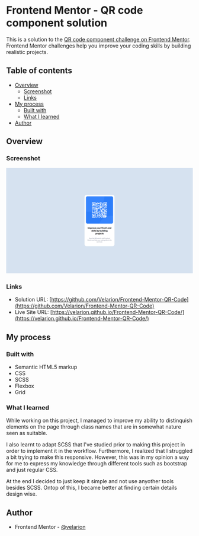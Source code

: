 # Frontend Mentor - QR code component solution

This is a solution to the [QR code component challenge on Frontend Mentor](https://www.frontendmentor.io/challenges/qr-code-component-iux_sIO_H). Frontend Mentor challenges help you improve your coding skills by building realistic projects.

## Table of contents

- [Overview](#overview)
  - [Screenshot](#screenshot)
  - [Links](#links)
- [My process](#my-process)
  - [Built with](#built-with)
  - [What I learned](#what-i-learned)
- [Author](#author)

## Overview

### Screenshot

![](screenshot/screenshot.jpg)

### Links

- Solution URL: [https://github.com/Velarion/Frontend-Mentor-QR-Code](https://github.com/Velarion/Frontend-Mentor-QR-Code)
- Live Site URL: [https://velarion.github.io/Frontend-Mentor-QR-Code/](https://velarion.github.io/Frontend-Mentor-QR-Code/)

## My process

### Built with

- Semantic HTML5 markup
- CSS
- SCSS
- Flexbox
- Grid

### What I learned

While working on this project, I managed to improve my ability to distinquish elements
on the page through class names that are in somewhat nature seen as suitable.

I also learnt to adapt SCSS that I've studied prior to making this project in order to
implement it in the workflow. Furthermore, I realized that I struggled a bit trying
to make this responsive. However, this was in my opinion a way for me to express
my knowledge through different tools such as bootstrap and just regular CSS.

At the end I decided to just keep it simple and not use anyother tools besides
SCSS. Ontop of this, I became better at finding certain details design wise.

## Author

- Frontend Mentor - [@velarion](https://www.frontendmentor.io/profile/velarion)
